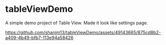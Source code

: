 # tableViewDemo
A simple demo project of Table View.
Made it look like settings page.


https://github.com/shanim13/tableViewDemo/assets/49143665/875cd8b2-a409-4b49-bfb7-113e94a58426

